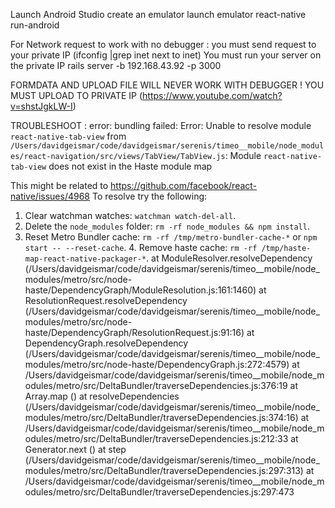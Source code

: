 Launch Android Studio
create an emulator
launch emulator
react-native run-android

For Network request to work with no debugger :
you must send request to your private IP (ifconfig |grep inet next to inet)
You must run your server on the private IP rails server -b 192.168.43.92 -p 3000

FORMDATA AND UPLOAD FILE WILL NEVER WORK WITH DEBUGGER ! YOU MUST UPLOAD TO PRIVATE IP (https://www.youtube.com/watch?v=shstJgkLW-I)

TROUBLESHOOT :
error: bundling failed: Error: Unable to resolve module `react-native-tab-view` from `/Users/davidgeismar/code/davidgeismar/serenis/timeo__mobile/node_modules/react-navigation/src/views/TabView/TabView.js`: Module `react-native-tab-view` does not exist in the Haste module map

This might be related to https://github.com/facebook/react-native/issues/4968
To resolve try the following:
  1. Clear watchman watches: `watchman watch-del-all`.
  2. Delete the `node_modules` folder: `rm -rf node_modules && npm install`.
  3. Reset Metro Bundler cache: `rm -rf /tmp/metro-bundler-cache-*` or `npm start -- --reset-cache`.  4. Remove haste cache: `rm -rf /tmp/haste-map-react-native-packager-*`.
    at ModuleResolver.resolveDependency (/Users/davidgeismar/code/davidgeismar/serenis/timeo__mobile/node_modules/metro/src/node-haste/DependencyGraph/ModuleResolution.js:161:1460)
    at ResolutionRequest.resolveDependency (/Users/davidgeismar/code/davidgeismar/serenis/timeo__mobile/node_modules/metro/src/node-haste/DependencyGraph/ResolutionRequest.js:91:16)
    at DependencyGraph.resolveDependency (/Users/davidgeismar/code/davidgeismar/serenis/timeo__mobile/node_modules/metro/src/node-haste/DependencyGraph.js:272:4579)
    at /Users/davidgeismar/code/davidgeismar/serenis/timeo__mobile/node_modules/metro/src/DeltaBundler/traverseDependencies.js:376:19
    at Array.map (<anonymous>)
    at resolveDependencies (/Users/davidgeismar/code/davidgeismar/serenis/timeo__mobile/node_modules/metro/src/DeltaBundler/traverseDependencies.js:374:16)
    at /Users/davidgeismar/code/davidgeismar/serenis/timeo__mobile/node_modules/metro/src/DeltaBundler/traverseDependencies.js:212:33
    at Generator.next (<anonymous>)
    at step (/Users/davidgeismar/code/davidgeismar/serenis/timeo__mobile/node_modules/metro/src/DeltaBundler/traverseDependencies.js:297:313)
    at /Users/davidgeismar/code/davidgeismar/serenis/timeo__mobile/node_modules/metro/src/DeltaBundler/traverseDependencies.js:297:473
